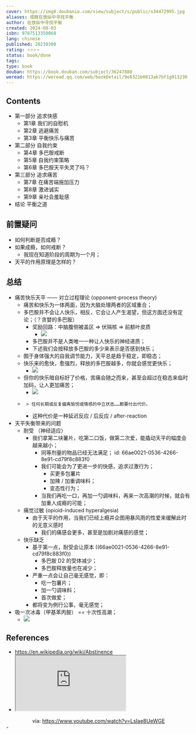 ```yaml
---
cover: https://img9.doubanio.com/view/subject/s/public/s34472995.jpg
aliases: 成瘾在放纵中寻找平衡
author: 在放纵中寻找平衡
created: 2024-08-03
isbn: 9787513350068
lang: chinese
published: 20230300
rating: ⭐⭐⭐⭐
status: book/done
tags: 
type: book
douban: https://book.douban.com/subject/36247880
weread: https://weread.qq.com/web/bookDetail/9e8321b0813ab7bf1g013230
---
```


## Contents
  - 第一部分 追求快感
    - 第1章 我们的自慰机
    - 第2章 逃避痛苦
    - 第3章 平衡快乐与痛苦
  - 第二部分 自我约束
    - 第4章 多巴胺戒断
    - 第5章 自我约束策略
    - 第6章 多巴胺天平失灵了吗？
  - 第三部分 追求痛苦
    - 第7章 在痛苦端施加压力
    - 第8章 激进诚实
    - 第9章 亲社会羞耻感
  - 结论 平衡之道
## 前置疑问
  - 如何判断是否成瘾？
  - 如果成瘾，如何戒断？
    - 我现在知道阶段的周期为一个月；
  - 天平的作用原理是怎样的？
## 总结
  - 痛苦快乐天平 —— 对立过程理论 (opponent-process theory)
    - 痛苦和快乐为一体两面，因为大脑处理两者的区域重合；
    - 多巴胺并不会让人快乐，相反，它会让人产生渴望，但这方面还没有定论；（？贪婪的多巴胺）
      - 奖励回路：中脑腹侧被盖区 => 伏隔核 => 前额叶皮质
        - ![](https://raw.githack.com/bGZo/assets/dev/2024/cutq_68_5313_m.jpg)
      - 多巴胺并不是人类唯一一种让人快乐的神经递质；
      - 下述我们会按释放多巴胺的多少来表示是否感到快乐；
    - 囿于身体强大的自我调节能力，天平总是趋于稳定，即稳态；
    - 快乐来的愈快，愈强烈，释放的多巴胺越多，你就会感觉更快乐；
      - ![](https://raw.githack.com/bGZo/assets/dev/2024/cutq_70_18340_l.jpg)
    - 但你的快乐暗自标好了价格，苦痛会随之而来，甚至会超过在稳态来临时加码，让人更加痛苦；
      - ![](https://raw.githack.com/bGZo/assets/dev/2024/cutq_71_26747_l.jpg)
    -      > 任何长期或反复偏离愉悦或情感的中立状态……都要付出代价。​
      - 这种代价是一种延迟反应 / 后反应 / after-reaction
  - 天平失衡带来的问题
    - 耐受 （神经适应）
      - 我们拿第二块薯片，吃第二口饭，做第二次爱，能撬动天平的幅度会越来越小；
        - 同等剂量的物品已经无法满足；
          id: 66ae0021-0536-4266-8e91-cd79f8c883f0
        - 我们可能会为了更进一步的快感，追求过激行为；
          - 买更多包薯片
          - 加辣 / 加重调味料；
          - 变态性行为；
        - 当我们再吃一口，再加一勺调味料，再来一次高潮的时候，就会有加重人成瘾的可能；
    - 痛觉过敏 (opioid-induced hyperalgesia)
      - 由于天平的作用，当我们已经上瘾并企图用暴风雨的性爱来缓解此时的无意义感时
        - 我们的痛感会更多，甚至是加剧对痛感的感觉；
    - 快乐缺乏
      - 基于第一点，耐受会让原本 ((66ae0021-0536-4266-8e91-cd79f8c883f0))
        - 多巴胺 D2 的受体减少；
        - 多巴胺释放量也在减少；
      - 严重一点会让自己毫无感觉，即：
        - 吃一包薯片；
        - 加一勺调味料；
        - 首次做爱；
      - 都将变为例行公事，毫无感觉；
  - 吸一次冰毒（甲基苯丙胺） == 十次性高潮；
    - ![](https://raw.githack.com/bGZo/assets/dev/2024/cutq_69_12459_l.jpg)
## References
  - https://en.wikipedia.org/wiki/Abstinence
  - <iframe src="https://www.youtube.com/embed/LsIae8UeWGE" allow="accelerometer; autoplay; clipboard-write; encrypted-media; gyroscope; picture-in-picture; web-share" referrerpolicy="strict-origin-when-cross-origin" allowfullscreen></iframe>
<center>via: <a href='https://www.youtube.com/watch?v=LsIae8UeWGE' target='_blank' class='external-link'>https://www.youtube.com/watch?v=LsIae8UeWGE</a></center>
-